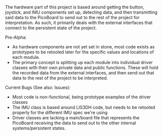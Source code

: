 The hardware part of this project is based around getting the button, joystick, and IMU components set up, detecting data, and then transmitting said data to the PicoBoard to send out to the rest of the project for interpretation. As such, it primarily deals with the external interfaces that connect to the persistent state of the project.

Pre-Alpha:
- As hardware components are not yet set in stone, most code exists as prototypes to be retooled later for the specific values and locations of each module.
- The primary concept is splitting up each module into individual driver classes with their own private data and public functions. These will hold the recorded data from the external interfaces, and then send out that data to the rest of the project to be interpreted.

Current Bugs (See also: Issues):
- Most code is non-functional, being prototype examples of the driver classes
- The IMU class is based around LIS3DH code, but needs to be retooled properly for the different IMU spec we're using
- Driver classes are lacking a main/board file that represents the PicoBoard receiving the data to send out to the other internal systems/persistent states.